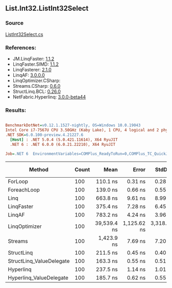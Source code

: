 ﻿## List.Int32.ListInt32Select

### Source
[ListInt32Select.cs](../LinqBenchmarks/List/Int32/ListInt32Select.cs)

### References:
- JM.LinqFaster: [1.1.2](https://www.nuget.org/packages/JM.LinqFaster/1.1.2)
- LinqFaster.SIMD: [1.1.2](https://www.nuget.org/packages/LinqFaster.SIMD/1.0.3)
- LinqFasterer: [2.1.0](https://www.nuget.org/packages/LinqFasterer/2.1.0)
- LinqAF: [3.0.0.0](https://www.nuget.org/packages/LinqAF/3.0.0.0)
- LinqOptimizer.CSharp: [](https://www.nuget.org/packages/LinqOptimizer.CSharp/)
- Streams.CSharp: [0.6.0](https://www.nuget.org/packages/Streams.CSharp/0.6.0)
- StructLinq.BCL: [0.26.0](https://www.nuget.org/packages/StructLinq/0.26.0)
- NetFabric.Hyperlinq: [3.0.0-beta44](https://www.nuget.org/packages/NetFabric.Hyperlinq/3.0.0-beta44)

### Results:
``` ini

BenchmarkDotNet=v0.12.1.1527-nightly, OS=Windows 10.0.19043
Intel Core i7-7567U CPU 3.50GHz (Kaby Lake), 1 CPU, 4 logical and 2 physical cores
.NET SDK=6.0.100-preview.4.21227.6
  [Host] : .NET 5.0.4 (5.0.421.11614), X64 RyuJIT
  .NET 6 : .NET 6.0.0 (6.0.21.22210), X64 RyuJIT

Job=.NET 6  EnvironmentVariables=COMPlus_ReadyToRun=0,COMPlus_TC_QuickJitForLoops=1,COMPlus_TieredPGO=1  Runtime=.NET 6.0  

```
|                   Method | Count |        Mean |       Error |      StdDev |      Median |  Ratio | RatioSD |   Gen 0 | Gen 1 | Gen 2 | Allocated |
|------------------------- |------ |------------:|------------:|------------:|------------:|-------:|--------:|--------:|------:|------:|----------:|
|                  ForLoop |   100 |    110.1 ns |     0.31 ns |     0.28 ns |    110.0 ns |   1.00 |    0.00 |       - |     - |     - |         - |
|              ForeachLoop |   100 |    139.0 ns |     0.66 ns |     0.55 ns |    138.9 ns |   1.26 |    0.01 |       - |     - |     - |         - |
|                     Linq |   100 |    663.8 ns |     9.61 ns |     8.99 ns |    661.2 ns |   6.04 |    0.08 |  0.0343 |     - |     - |      72 B |
|               LinqFaster |   100 |    375.4 ns |     7.28 ns |     6.45 ns |    373.2 ns |   3.41 |    0.06 |  0.2179 |     - |     - |     456 B |
|                   LinqAF |   100 |    783.2 ns |     4.24 ns |     3.96 ns |    782.9 ns |   7.12 |    0.04 |       - |     - |     - |         - |
|            LinqOptimizer |   100 | 39,539.4 ns | 1,125.62 ns | 3,318.92 ns | 37,544.8 ns | 375.65 |   30.33 | 13.4277 |     - |     - |  28,183 B |
|                  Streams |   100 |  1,423.9 ns |     7.69 ns |     7.20 ns |  1,425.5 ns |  12.93 |    0.08 |  0.2899 |     - |     - |     608 B |
|               StructLinq |   100 |    211.5 ns |     0.45 ns |     0.40 ns |    211.5 ns |   1.92 |    0.01 |  0.0153 |     - |     - |      32 B |
| StructLinq_ValueDelegate |   100 |    163.3 ns |     0.55 ns |     0.51 ns |    163.3 ns |   1.48 |    0.01 |       - |     - |     - |         - |
|                Hyperlinq |   100 |    237.5 ns |     1.14 ns |     1.01 ns |    237.3 ns |   2.16 |    0.01 |       - |     - |     - |         - |
|  Hyperlinq_ValueDelegate |   100 |    185.7 ns |     0.62 ns |     0.55 ns |    185.7 ns |   1.69 |    0.01 |       - |     - |     - |         - |
